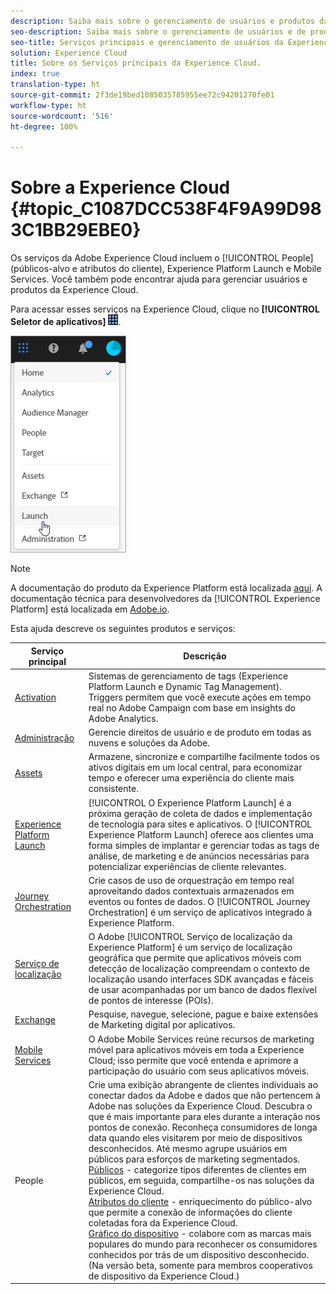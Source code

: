 ```yaml
---
description: Saiba mais sobre o gerenciamento de usuários e produtos da Adobe Experience Cloud, People (públicos e atributos do cliente), Journey Orchestration, Offers, Places, Experience Platform Launch e Mobile Services.
seo-description: Saiba mais sobre o gerenciamento de usuários e de produtos da Adobe Experience Cloud, People (públicos e atributos do cliente), Offers, Experience Platform Launch e Mobile Services.
seo-title: Serviços principais e gerenciamento de usuários da Experience Cloud
solution: Experience Cloud
title: Sobre os Serviços principais da Experience Cloud.
index: true
translation-type: ht
source-git-commit: 2f3de19bed1085035785955ee72c94201270fe01
workflow-type: ht
source-wordcount: '516'
ht-degree: 100%

---
```



# Sobre a Experience Cloud {#topic_C1087DCC538F4F9A99D983C1BB29EBE0}

Os serviços da Adobe Experience Cloud incluem o [!UICONTROL People] (públicos-alvo e atributos do cliente), Experience Platform Launch e Mobile Services. Você também pode encontrar ajuda para gerenciar usuários e produtos da Experience Cloud.

Para acessar esses serviços na Experience Cloud, clique no **[!UICONTROL Seletor de aplicativos]** ![](assets/menu-icon.png).

![](assets/platform-core-services.png)

>[!NOTE]
>
>A documentação do produto da Experience Platform está localizada [aqui](https://docs.adobe.com/content/help/pt-BR/experience-platform/landing/home.html). A documentação técnica para desenvolvedores da [!UICONTROL Experience Platform] está localizada em [Adobe.io](https://www.adobe.io/apis/experienceplatform/home/services.html).

Esta ajuda descreve os seguintes produtos e serviços:

| Serviço principal | Descrição |
|--- |--- |
| [Activation](activation/activation.md) | Sistemas de gerenciamento de tags (Experience Platform Launch e Dynamic Tag Management).<br>Triggers permitem que você execute ações em tempo real no Adobe Campaign com base em insights do Adobe Analytics. |
| [Administração](admin-getting-started/admin-getting-started.md) | Gerencie direitos de usuário e de produto em todas as nuvens e soluções da Adobe. |
| [Assets](experience-cloud-assets/experience-cloud-assets.md) | Armazene, sincronize e compartilhe facilmente todos os ativos digitais em um local central, para economizar tempo e oferecer uma experiência do cliente mais consistente. |
| [Experience Platform Launch](https://docs.adobe.com/content/help/pt-BR/launch/using/overview.html) | [!UICONTROL O Experience Platform Launch] é a próxima geração de coleta de dados e implementação de tecnologia para sites e aplicativos. O [!UICONTROL Experience Platform Launch] oferece aos clientes uma forma simples de implantar e gerenciar todas as tags de análise, de marketing e de anúncios necessárias para potencializar experiências de cliente relevantes. |
| [Journey Orchestration](https://docs.adobe.com/content/help/pt-BR/journeys/using/journey-orchestration-home.html) | Crie casos de uso de orquestração em tempo real aproveitando dados contextuais armazenados em eventos ou fontes de dados. O [!UICONTROL Journey Orchestration] é um serviço de aplicativos integrado à Experience Platform. |
| [Serviço de localização](https://docs.adobe.com/content/help/pt-BR/places/using/home.html) | O Adobe [!UICONTROL Serviço de localização da Experience Platform] é um serviço de localização geográfica que permite que aplicativos móveis com detecção de localização compreendam o contexto de localização usando interfaces SDK avançadas e fáceis de usar acompanhadas por um banco de dados flexível de pontos de interesse (POIs). |
| [Exchange](exchange.md) | Pesquise, navegue, selecione, pague e baixe extensões de Marketing digital por aplicativos. |
| [Mobile Services](https://docs.adobe.com/content/help/pt-BR/mobile-services/using/home.html) | O Adobe Mobile Services reúne recursos de marketing móvel para aplicativos móveis em toda a Experience Cloud; isso permite que você entenda e aprimore a participação do usuário com seus aplicativos móveis. |
| People | Crie uma exibição abrangente de clientes individuais ao conectar dados da Adobe e dados que não pertencem à Adobe nas soluções da Experience Cloud. Descubra o que é mais importante para eles durante a interação nos pontos de conexão. Reconheça consumidores de longa data quando eles visitarem por meio de dispositivos desconhecidos. Até mesmo agrupe usuários em públicos para esforços de marketing segmentados.<br>[Públicos](audience-library/audience-library.md) - categorize tipos diferentes de clientes em públicos, em seguida, compartilhe-os nas soluções da Experience Cloud.<br>[Atributos do cliente](attributes/attributes.md) - enriquecimento do público-alvo que permite a conexão de informações do cliente coletadas fora da Experience Cloud.<br>[ Gráfico do dispositivo](https://landing.adobe.com/en/na/events/summit/275658-summit-co-op.html) - colabore com as marcas mais populares do mundo para reconhecer os consumidores conhecidos por trás de um dispositivo desconhecido. (Na versão beta, somente para membros cooperativos de dispositivo da Experience Cloud.) |
